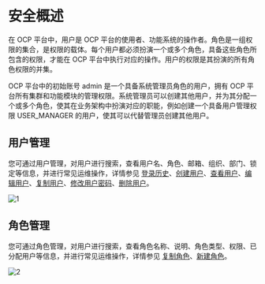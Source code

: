 # 安全概述

在 OCP 平台中，用户是 OCP 平台的使用者、功能系统的操作者。角色是一组权限的集合，是权限的载体。每个用户都必须扮演一个或多个角色，具备这些角色所包含的权限，才能在 OCP 平台中执行对应的操作。用户的权限是其扮演的所有角色权限的并集。

OCP 平台中的初始账号 admin 是一个具备系统管理员角色的用户，拥有 OCP 平台所有集群和功能模块的管理权限。系统管理员可以创建其他用户，并为其分配一个或多个角色，使其在业务架构中扮演对应的职能，例如创建一个具备用户管理权限 USER_MANAGER 的用户，使其可以代替管理员创建其他用户。

## 用户管理

您可通过用户管理，对用户进行搜索，查看用户名、角色、邮箱、组织、部门、锁定等信息，并进行常见运维操作，详情参见 [登录历史](../../1000.using-system-management/1100.logon-history.md)、[创建用户](../../1000.using-system-management/500.create-user.md)、[查看用户](../../1000.using-system-management/600.view-users.md)、[编辑用户](../../1000.using-system-management/700.edit-a-user.md)、[复制用户](../../1000.using-system-management/800.copy-user.md)、[修改用户密码](../../1000.using-system-management/900.change-user-password.md)、[删除用户](../../1000.using-system-management/1000.delete-a-user.md)。

![1](https://help-static-aliyun-doc.aliyuncs.com/assets/img/zh-CN/5916260261/p266245.png)

## 角色管理

您可通过角色管理，对用户进行搜索，查看角色名称、说明、角色类型、权限、已分配用户等信息，并进行常见运维操作，详情参见 [复制角色](../../1000.using-system-management/400.copy-role.md)、[新建角色](../../1000.using-system-management/200.create-role.md)。

![2](https://help-static-aliyun-doc.aliyuncs.com/assets/img/zh-CN/5916260261/p266246.png)

